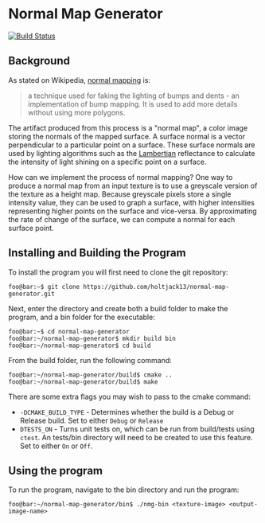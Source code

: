 # Normal Map Generator

[![Build Status](https://travis-ci.org/holtjack13/normal-map-generator.svg?branch=master)](https://travis-ci.org/holtjack13/normal-map-generator)

## Background
As stated on Wikipedia, [normal mapping][1] is:
> a technique used for faking the lighting of bumps and dents - an 
> implementation of bump mapping. It is used to add more details without
> using more polygons.

The artifact produced from this process is a "normal map", a color image storing
the normals of the mapped surface. A surface normal is a vector perpendicular
to a particular point on a surface. These surface normals are used by lighting
algorithms such as the [Lambertian][2] reflectance to calculate the intensity of
light shining on a specific point on a surface.

How can we implement the process of normal mapping? One way to produce a normal
map from an input texture is to use a greyscale version of the texture as a
height map. Because greyscale pixels store a single intensity value, they can
be used to graph a surface, with higher intensities representing higher points
on the surface and vice-versa. By approximating the rate of change of the surface,
we can compute a normal for each surface point. 

## Installing and Building the Program
To install the program you will first need to clone the git repository:
```console
foo@bar:~$ git clone https://github.com/holtjack13/normal-map-generator.git
```
Next, enter the directory and create both a build folder to make 
the program, and a bin folder for the executable:
```console
foo@bar:~$ cd normal-map-generator
foo@bar:~/normal-map-generator$ mkdir build bin
foo@bar:~/normal-map-generator$ cd build
```
From the build folder, run the following command:
```console
foo@bar:~/normal-map-generator/build$ cmake ..
foo@bar:~/normal-map-generator/build$ make 
```
There are some extra flags you may wish to pass to the cmake command:
- `-DCMAKE_BUILD_TYPE` - Determines whether the build is a Debug or Release build. Set to either `Debug` or `Release`
- `DTESTS_ON` - Turns unit tests on, which can be run from build/tests using `ctest`. An tests/bin directory will need to be created to use this feature. Set to either `On` or `Off`.

## Using the program
To run the program, navigate to the bin directory and run the program:
```console
foo@bar:~/normal-map-generator/bin$ ./nmg-bin <texture-image> <output-image-name>
```

[1]: https://en.wikipedia.org/wiki/Normal_mapping 
[2]: https://en.wikipedia.org/wiki/Lambertian_reflectance
